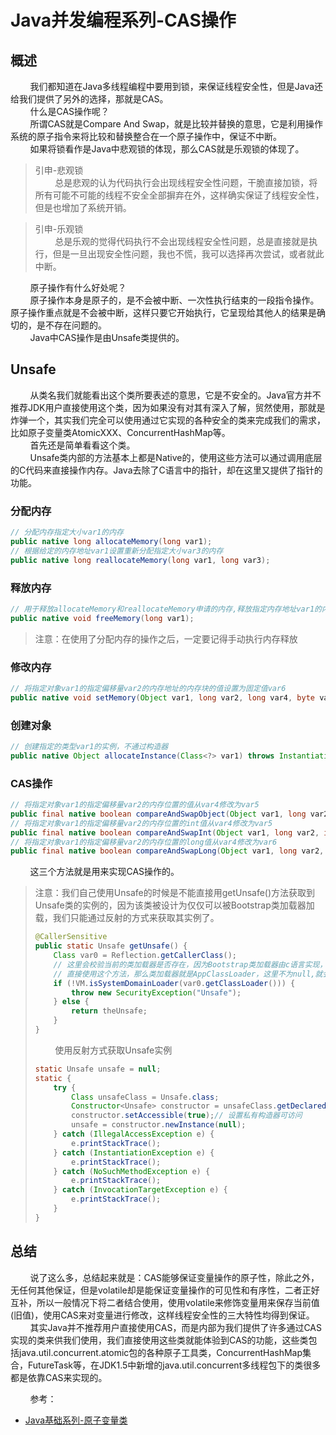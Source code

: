 # Java并发编程系列-CAS操作

## 概述

&#160;&#160;&#160;&#160;&#160;&#160;&#160;&#160;我们都知道在Java多线程编程中要用到锁，来保证线程安全性，但是Java还给我们提供了另外的选择，那就是CAS。  
&#160;&#160;&#160;&#160;&#160;&#160;&#160;&#160;什么是CAS操作呢？  
&#160;&#160;&#160;&#160;&#160;&#160;&#160;&#160;所谓CAS就是Compare And Swap，就是比较并替换的意思，它是利用操作系统的原子指令来将比较和替换整合在一个原子操作中，保证不中断。  
&#160;&#160;&#160;&#160;&#160;&#160;&#160;&#160;如果将锁看作是Java中悲观锁的体现，那么CAS就是乐观锁的体现了。  
> 引申-悲观锁  
> &#160;&#160;&#160;&#160;&#160;&#160;&#160;&#160;总是悲观的认为代码执行会出现线程安全性问题，干脆直接加锁，将所有可能不可能的线程不安全全部摒弃在外，这样确实保证了线程安全性，但是也增加了系统开销。

> 引申-乐观锁  
> &#160;&#160;&#160;&#160;&#160;&#160;&#160;&#160;总是乐观的觉得代码执行不会出现线程安全性问题，总是直接就是执行，但是一旦出现安全性问题，我也不慌，我可以选择再次尝试，或者就此中断。

&#160;&#160;&#160;&#160;&#160;&#160;&#160;&#160;原子操作有什么好处呢？  
&#160;&#160;&#160;&#160;&#160;&#160;&#160;&#160;原子操作本身是原子的，是不会被中断、一次性执行结束的一段指令操作。原子操作重点就是不会被中断，这样只要它开始执行，它呈现给其他人的结果是确切的，是不存在问题的。  
&#160;&#160;&#160;&#160;&#160;&#160;&#160;&#160;Java中CAS操作是由Unsafe类提供的。  
## Unsafe
&#160;&#160;&#160;&#160;&#160;&#160;&#160;&#160;从类名我们就能看出这个类所要表述的意思，它是不安全的。Java官方并不推荐JDK用户直接使用这个类，因为如果没有对其有深入了解，贸然使用，那就是炸弹一个，其实我们完全可以使用通过它实现的各种安全的类来完成我们的需求，比如原子变量类AtomicXXX、ConcurrentHashMap等。  
&#160;&#160;&#160;&#160;&#160;&#160;&#160;&#160;首先还是简单看看这个类。  
&#160;&#160;&#160;&#160;&#160;&#160;&#160;&#160;Unsafe类内部的方法基本上都是Native的，使用这些方法可以通过调用底层的C代码来直接操作内存。Java去除了C语言中的指针，却在这里又提供了指针的功能。  
### 分配内存
```java
// 分配内存指定大小var1的内存
public native long allocateMemory(long var1);
// 根据给定的内存地址var1设置重新分配指定大小var3的内存
public native long reallocateMemory(long var1, long var3);
```
### 释放内存
```java
// 用于释放allocateMemory和reallocateMemory申请的内存,释放指定内存地址var1的内存
public native void freeMemory(long var1);
```
> 注意：在使用了分配内存的操作之后，一定要记得手动执行内存释放
### 修改内存

```java
// 将指定对象var1的指定偏移量var2的内存地址的内存块的值设置为固定值var6
public native void setMemory(Object var1, long var2, long var4, byte var6);
```
### 创建对象
```java
// 创建指定的类型var1的实例，不通过构造器
public native Object allocateInstance(Class<?> var1) throws InstantiationException;
```
### CAS操作
```java
// 将指定对象var1的指定偏移量var2的内存位置的值从var4修改为var5
public final native boolean compareAndSwapObject(Object var1, long var2, Object var4, Object var5);
// 将指定对象var1的指定偏移量var2的内存位置的int值从var4修改为var5
public final native boolean compareAndSwapInt(Object var1, long var2, int var4, int var5);
// 将指定对象var1的指定偏移量var2的内存位置的long值从var4修改为var6
public final native boolean compareAndSwapLong(Object var1, long var2, long var4, long var6);
```
&#160;&#160;&#160;&#160;&#160;&#160;&#160;&#160;这三个方法就是用来实现CAS操作的。
> 注意：我们自己使用Unsafe的时候是不能直接用getUnsafe()方法获取到Unsafe类的实例的，因为该类被设计为仅仅可以被Bootstrap类加载器加载，我们只能通过反射的方式来获取其实例了。
>
> ```java
> @CallerSensitive
> public static Unsafe getUnsafe() {
>     Class var0 = Reflection.getCallerClass();
>     // 这里会校验当前的类加载器是否存在，因为Bootstrap类加载器由c语言实现，所以这里是null,如果我们
>     // 直接使用这个方法，那么类加载器就是AppClassLoader，这里不为null,就会抛出异常。
>     if (!VM.isSystemDomainLoader(var0.getClassLoader())) {
>         throw new SecurityException("Unsafe");
>     } else {
>         return theUnsafe;
>     }
> }
> ```
>
> &#160;&#160;&#160;&#160;&#160;&#160;&#160;&#160;使用反射方式获取Unsafe实例
>
> ```java
> static Unsafe unsafe = null;
> static {
>     try {
>         Class unsafeClass = Unsafe.class;
>         Constructor<Unsafe> constructor = unsafeClass.getDeclaredConstructor(null);
>         constructor.setAccessible(true);// 设置私有构造器可访问
>         unsafe = constructor.newInstance(null);
>     } catch (IllegalAccessException e) {
>         e.printStackTrace();
>     } catch (InstantiationException e) {
>         e.printStackTrace();
>     } catch (NoSuchMethodException e) {
>         e.printStackTrace();
>     } catch (InvocationTargetException e) {
>         e.printStackTrace();
>     }
> }
> ```

## 总结
&#160;&#160;&#160;&#160;&#160;&#160;&#160;&#160;说了这么多，总结起来就是：CAS能够保证变量操作的原子性，除此之外，无任何其他保证，但是volatile却是能保证变量操作的可见性和有序性，二者正好互补，所以一般情况下将二者结合使用，使用volatile来修饰变量用来保存当前值(旧值)，使用CAS来对变量进行修改，这样线程安全性的三大特性均得到保证。  
&#160;&#160;&#160;&#160;&#160;&#160;&#160;&#160;其实Java并不推荐用户直接使用CAS，而是内部为我们提供了许多通过CAS实现的类来供我们使用，我们直接使用这些类就能体验到CAS的功能，这些类包括java.util.concurrent.atomic包的各种原子工具类，ConcurrentHashMap集合，FutureTask等，在JDK1.5中新增的java.util.concurrent多线程包下的类很多都是依靠CAS来实现的。  

&#160;&#160;&#160;&#160;&#160;&#160;&#160;&#160;参考：

- [Java基础系列-原子变量类]()



​	